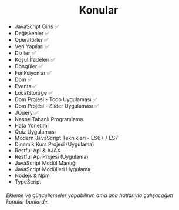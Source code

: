 <h1 align="center">Konular </h1>

- JavaScript Giriş :white_check_mark:
- Değişkenler :white_check_mark:
- Operatörler :white_check_mark:
- Veri Yapıları :white_check_mark:
- Diziler :white_check_mark:
- Koşul İfadeleri :white_check_mark:
- Döngüler :white_check_mark:
- Fonksiyonlar :white_check_mark:
- Dom :white_check_mark:
- Events :white_check_mark:
- LocalStorage :white_check_mark:
- Dom Projesi - Todo Uygulaması :white_check_mark:
- Dom Projesi - Slider Uygulaması :white_check_mark:
- JQuery :white_check_mark:
- Nesne Tabanlı Programlama
- Hata Yönetimi
- Quiz Uygulaması
- Modern JavaScript Teknikleri - ES6+ / ES7
- Dinamik Kurs Projesi (Uygulama)
- Restful Api & AJAX
- Restful Api Projesi (Uygulama)
- JavaScript Modül Mantığı
- JavaScript Modülleri Uygulama
- Nodejs & Npm
- TypeScript


###### Ekleme ve güncellemeler yapabilirim ama ana hatlarıyla çalışacağım konular bunlardır. 